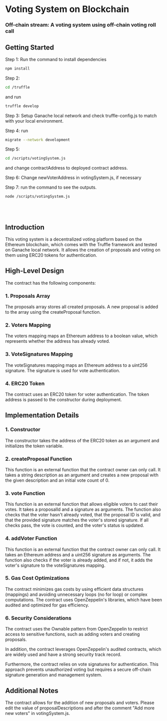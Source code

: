 # Voting System on Blockchain

### Off-chain stream: A voting system using off-chain voting roll call

## Getting Started

Step 1: Run the command to install dependencies

```bash
npm install
```

Step 2:

```bash
cd /truffle
```

and run

```bash
truffle develop
```

Step 3: Setup Ganache local network and check truffle-config.js to match with your local environment.

Step 4: run

```bash
migrate --network development
```

Step 5:

```bash
cd /scripts/votingSystem.js
```

and change contractAddress to deployed contract address.

Step 6: Change newVoterAddress in votingSystem.js, if necessary

Step 7: run the command to see the outputs.

```bash
node /scripts/votingSystem.js
```

<br />
<br />


## Introduction

This voting system is a decentralized voting platform based on the Ethereum blockchain, which comes with the Truffle framework and tested on Ganache local network. It allows the creation of proposals and voting on them using ERC20 tokens for authentication.

## High-Level Design

The contract has the following components:

### 1. Proposals Array

The proposals array stores all created proposals. A new proposal is added to the array using the createProposal function.

### 2. Voters Mapping

The voters mapping maps an Ethereum address to a boolean value, which represents whether the address has already voted.

### 3. VoteSignatures Mapping

The voteSignatures mapping maps an Ethereum address to a uint256 signature. The signature is used for vote authentication.

### 4. ERC20 Token

The contract uses an ERC20 token for voter authentication. The token address is passed to the constructor during deployment.

## Implementation Details

### 1. Constructor

The constructor takes the address of the ERC20 token as an argument and initializes the token variable.

### 2. createProposal Function

This function is an external function that the contract owner can only call. It takes a string description as an argument and creates a new proposal with the given description and an initial vote count of 0.

### 3. vote Function

This function is an external function that allows eligible voters to cast their votes. It takes a proposalId and a signature as arguments. The function also checks that the voter hasn't already voted, that the proposal ID is valid, and that the provided signature matches the voter's stored signature. If all checks pass, the vote is counted, and the voter's status is updated.

### 4. addVoter Function

This function is an external function that the contract owner can only call. It takes an Ethereum address and a uint256 signature as arguments. The function also checks if the voter is already added, and if not, it adds the voter's signature to the voteSignatures mapping.

### 5. Gas Cost Optimizations

The contract minimizes gas costs by using efficient data structures (mappings) and avoiding unnecessary loops (no for loop) or complex computations. The contract uses OpenZeppelin's libraries, which have been audited and optimized for gas efficiency.

### 6. Security Considerations

The contract uses the Ownable pattern from OpenZeppelin to restrict access to sensitive functions, such as adding voters and creating proposals.

In addition, the contract leverages OpenZeppelin's audited contracts, which are widely used and have a strong security track record.

Furthermore, the contract relies on vote signatures for authentication. This approach prevents unauthorized voting but requires a secure off-chain signature generation and management system.

## Additional Notes

The contract allows for the addition of new proposals and voters. Please edit the value of proposalDescriptions and after the comment "Add more new voters" in votingSystem.js.
